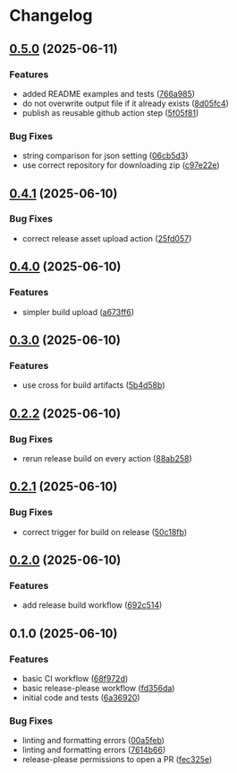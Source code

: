 # Changelog

## [0.5.0](https://github.com/LJZ-Digital-Solutions/env-verify/compare/v0.4.1...v0.5.0) (2025-06-11)


### Features

* added README examples and tests ([766a985](https://github.com/LJZ-Digital-Solutions/env-verify/commit/766a98508b1cc041a05832849a390c240b508889))
* do not overwrite output file if it already exists ([8d05fc4](https://github.com/LJZ-Digital-Solutions/env-verify/commit/8d05fc4d69045d62e4a6ad37872c60143a74abf8))
* publish as reusable github action step ([5f05f81](https://github.com/LJZ-Digital-Solutions/env-verify/commit/5f05f814a342d924de7c7c282bed99133ea2e139))


### Bug Fixes

* string comparison for json setting ([06cb5d3](https://github.com/LJZ-Digital-Solutions/env-verify/commit/06cb5d36181d5b5f3907e59d153c696b7eb3701f))
* use correct repository for downloading zip ([c97e22e](https://github.com/LJZ-Digital-Solutions/env-verify/commit/c97e22ec43e6105b8c851f2db8b0201e3875a964))

## [0.4.1](https://github.com/LJZ-Digital-Solutions/env-verify/compare/v0.4.0...v0.4.1) (2025-06-10)


### Bug Fixes

* correct release asset upload action ([25fd057](https://github.com/LJZ-Digital-Solutions/env-verify/commit/25fd0578b4409d8924aabf578df63fe4d649ce6a))

## [0.4.0](https://github.com/LJZ-Digital-Solutions/env-verify/compare/v0.3.0...v0.4.0) (2025-06-10)


### Features

* simpler build upload ([a673ff6](https://github.com/LJZ-Digital-Solutions/env-verify/commit/a673ff652bafd8bc8e4a8b22761fd48c6712cb39))

## [0.3.0](https://github.com/LJZ-Digital-Solutions/env-verify/compare/v0.2.2...v0.3.0) (2025-06-10)


### Features

* use cross for build artifacts ([5b4d58b](https://github.com/LJZ-Digital-Solutions/env-verify/commit/5b4d58b7eb8668ba652fe09344f80a4312750c5f))

## [0.2.2](https://github.com/LJZ-Digital-Solutions/env-verify/compare/v0.2.1...v0.2.2) (2025-06-10)


### Bug Fixes

* rerun release build on every action ([88ab258](https://github.com/LJZ-Digital-Solutions/env-verify/commit/88ab25864eabed92852e741362fe1a51e1842208))

## [0.2.1](https://github.com/LJZ-Digital-Solutions/env-verify/compare/v0.2.0...v0.2.1) (2025-06-10)


### Bug Fixes

* correct trigger for build on release ([50c18fb](https://github.com/LJZ-Digital-Solutions/env-verify/commit/50c18fbf306320015409e032ce70b77e60ed9b2a))

## [0.2.0](https://github.com/LJZ-Digital-Solutions/env-verify/compare/v0.1.0...v0.2.0) (2025-06-10)


### Features

* add release build workflow ([692c514](https://github.com/LJZ-Digital-Solutions/env-verify/commit/692c514927e40f9ed854eab47cef9192022e225a))

## 0.1.0 (2025-06-10)


### Features

* basic CI workflow ([68f972d](https://github.com/LJZ-Digital-Solutions/env-verify/commit/68f972db326a9dedde8c194e14c8f79dc952d3f3))
* basic release-please workflow ([fd356da](https://github.com/LJZ-Digital-Solutions/env-verify/commit/fd356daafd91d666bcb81774a1c8ed70ec3ec540))
* initial code and tests ([6a36920](https://github.com/LJZ-Digital-Solutions/env-verify/commit/6a36920f8ff9441c4a0bfcfc79203392f2fa4964))


### Bug Fixes

* linting and formatting errors ([00a5feb](https://github.com/LJZ-Digital-Solutions/env-verify/commit/00a5feb874784c4a39c3d56c8e2e5d22a1ac0dc7))
* linting and formatting errors ([7614b66](https://github.com/LJZ-Digital-Solutions/env-verify/commit/7614b66cd7b94d2fb0a7db81d392065f0332e635))
* release-please permissions to open a PR ([fec325e](https://github.com/LJZ-Digital-Solutions/env-verify/commit/fec325e0ace2a064d2a569e4a6b6807c6fda066d))
